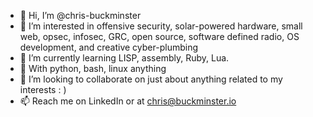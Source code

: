 - 👋 Hi, I’m @chris-buckminster
- 👀 I’m interested in offensive security, solar-powered hardware, small web, opsec, infosec, GRC, open source, software defined radio, OS development, and creative cyber-plumbing
- 🌱 I’m currently learning LISP, assembly, Ruby, Lua. 
- 💯 With python, bash, linux anything
- 💞️ I’m looking to collaborate on just about anything related to my interests : ) 
- 📫 Reach me on LinkedIn or at chris@buckminster.io

<!---
chris-buckminster/chris-buckminster is a ✨ special ✨ repository because its `README.md` (this file) appears on your GitHub profile.
You can click the Preview link to take a look at your changes.
--->
